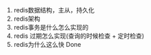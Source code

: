 1. redis数据结构，主从，持久化
2. redis架构
3. redis事务是什么怎么实现的
4. redis 过期怎么实现(查询的时候检查 + 定时检查)
5. redis为什么这么快 Done
